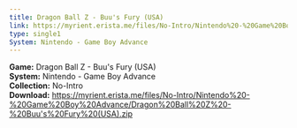 ```yaml
---
title: Dragon Ball Z - Buu's Fury (USA)
link: https://myrient.erista.me/files/No-Intro/Nintendo%20-%20Game%20Boy%20Advance/Dragon%20Ball%20Z%20-%20Buu's%20Fury%20(USA).zip
type: single1
System: Nintendo - Game Boy Advance
---
```

<b>Game:</b> Dragon Ball Z - Buu's Fury (USA)<br>
<b>System:</b> Nintendo - Game Boy Advance<br>
<b>Collection:</b> No-Intro<br>
<b>Download:</b> https://myrient.erista.me/files/No-Intro/Nintendo%20-%20Game%20Boy%20Advance/Dragon%20Ball%20Z%20-%20Buu's%20Fury%20(USA).zip